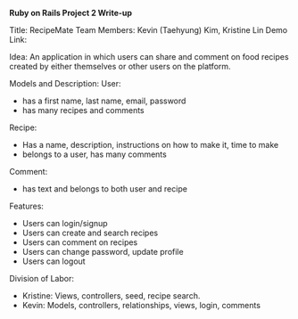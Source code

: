 **Ruby on Rails Project 2 Write-up**

Title: RecipeMate
Team Members: Kevin (Taehyung) Kim, Kristine Lin
Demo Link: 

Idea: An application in which users can share and comment on food recipes created by either themselves or other users on the platform. 

Models and Description:
User: 
- has a first name, last name, email, password
- has many recipes and comments

Recipe: 
- Has a name, description, instructions on how to make it, time to make
- belongs to a user, has many comments

Comment:
- has text and belongs to both user and recipe

Features:
- Users can login/signup
- Users can create and search recipes
- Users can comment on recipes
- Users can change password, update profile
- Users can logout

Division of Labor:
- Kristine: Views, controllers, seed, recipe search. 
- Kevin: Models, controllers, relationships, views, login, comments
